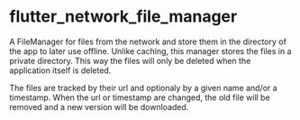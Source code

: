 # flutter_network_file_manager

A FileManager for files from the network and store them in the directory of the app to later use offline.
Unlike caching, this manager stores the files in a private directory. This way the files will only be deleted when the application itself is deleted.

The files are tracked by their url and optionaly by a given name and/or a timestamp. When the url or timestamp are changed, the old file will be removed and a new version will be downloaded.